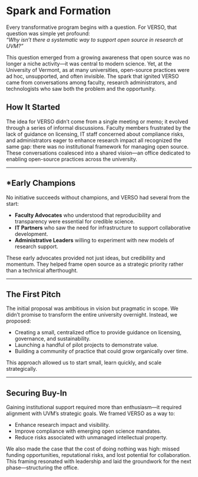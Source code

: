 # Spark and Formation

Every transformative program begins with a question. For VERSO, that question was simple yet profound:  
*“Why isn’t there a systematic way to support open source in research at UVM?”*  

This question emerged from a growing awareness that open source was no longer a niche activity—it was central to modern science. Yet, at the University of Vermont, as at many universities, open-source practices were ad hoc, unsupported, and often invisible. The spark that ignited VERSO came from conversations among faculty, research administrators, and technologists who saw both the problem and the opportunity.

## How It Started
The idea for VERSO didn’t come from a single meeting or memo; it evolved through a series of informal discussions. Faculty members frustrated by the lack of guidance on licensing, IT staff concerned about compliance risks, and administrators eager to enhance research impact all recognized the same gap: there was no institutional framework for managing open source. These conversations coalesced into a shared vision—an office dedicated to enabling open-source practices across the university.

---

## *Early Champions
No initiative succeeds without champions, and VERSO had several from the start:
- **Faculty Advocates** who understood that reproducibility and transparency were essential for credible science.
- **IT Partners** who saw the need for infrastructure to support collaborative development.
- **Administrative Leaders** willing to experiment with new models of research support.

These early advocates provided not just ideas, but credibility and momentum. They helped frame open source as a strategic priority rather than a technical afterthought.

---

## The First Pitch
The initial proposal was ambitious in vision but pragmatic in scope. We didn’t promise to transform the entire university overnight. Instead, we proposed:
- Creating a small, centralized office to provide guidance on licensing, governance, and sustainability.
- Launching a handful of pilot projects to demonstrate value.
- Building a community of practice that could grow organically over time.

This approach allowed us to start small, learn quickly, and scale strategically.

---

## Securing Buy-In
Gaining institutional support required more than enthusiasm—it required alignment with UVM’s strategic goals. We framed VERSO as a way to:
- Enhance research impact and visibility.
- Improve compliance with emerging open science mandates.
- Reduce risks associated with unmanaged intellectual property.

We also made the case that the cost of doing nothing was high: missed funding opportunities, reputational risks, and lost potential for collaboration. This framing resonated with leadership and laid the groundwork for the next phase—structuring the office.
